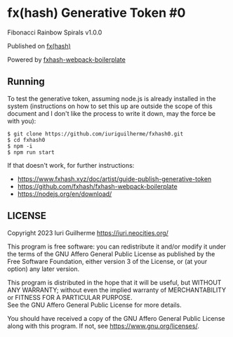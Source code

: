 fx(hash) Generative Token #0
===

Fibonacci Rainbow Spirals v1.0.0  

Published on [fx(hash)](https://www.fxhash.xyz/u/Iuri%20Guilherme)  

Powered by [fxhash-webpack-boilerplate](https://github.com/fxhash/fxhash-webpack-boilerplate)  

Running
---

To test the generative token, assuming node.js is already installed in the 
system (instructions on how to set this up are outside the scope of this 
document and I don't like the process to write it down, may the force be with 
you):  

```
$ git clone https://github.com/iuriguilherme/fxhash0.git  
$ cd fxhash0  
$ npm -i  
$ npm run start  
```

If that doesn't work, for further instructions:  

* <https://www.fxhash.xyz/doc/artist/guide-publish-generative-token>  
* <https://github.com/fxhash/fxhash-webpack-boilerplate>  
* <https://nodejs.org/en/download/>  

LICENSE
---

Copyright 2023 Iuri Guilherme <https://iuri.neocities.org/>

This program is free software: you can redistribute it and/or modify it under 
the terms of the GNU Affero General Public License as published by the Free 
Software Foundation, either version 3 of the License, or (at your option) any 
later version.  

This program is distributed in the hope that it will be useful, but WITHOUT ANY 
WARRANTY; without even the implied warranty of MERCHANTABILITY or FITNESS FOR A 
PARTICULAR PURPOSE.  
See the GNU Affero General Public License for more details.  

You should have received a copy of the GNU Affero General Public License along 
with this program.  If not, see <https://www.gnu.org/licenses/>.  
